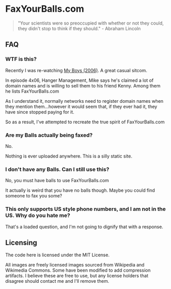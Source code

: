 # FaxYourBalls.com

> "Your scientists were so preoccupied with whether or not they could, they didn't stop to think if they should." - Abraham Lincoln

## FAQ

### WTF is this?

Recently I was re-watching [My Boys (2006)](https://en.wikipedia.org/wiki/My_Boys). A great casual sitcom.

In episode 4x06, Hanger Management, Mike says he's claimed a lot of domain names and is willing to sell them to his friend Kenny. Among them he lists FaxYourBalls.com

As I understand it, normally networks need to register domain names when they mention them...however it would seem that, if they ever had it, they have since stopped paying for it.

So as a result, I've attempted to recreate the true spirit of FaxYourBalls.com

### Are my Balls actually being faxed?

No.

Nothing is ever uploaded anywhere.
This is a silly static site.

### I don't have any Balls. Can I still use this?

No, you must have balls to use FaxYourBalls.com

It actually is weird that you have no balls though.
Maybe you could find someone to fax you some?

### This only supports US style phone numbers, and I am not in the US. Why do you hate me?

That's a loaded question, and I'm not going to dignify that with a response.

## Licensing

The code here is licensed under the MIT License.

All images are freely licensed images sourced from Wikipedia and Wikimedia Commons.
Some have been modified to add compression artifacts.
I believe these are free to use, but any license holders that disagree should contact me and I'll remove them.
